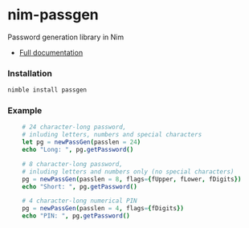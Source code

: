 # nim-passgen
Password generation library in Nim

* [Full documentation](https://rustomax.github.io/dev/nim/passgen/passgen.html)

### Installation
```sh
nimble install passgen
```

### Example

```nim
    # 24 character-long password,
    # inluding letters, numbers and special characters
    let pg = newPassGen(passlen = 24)
    echo "Long: ", pg.getPassword()

    # 8 character-long password,
    # inluding letters and numbers only (no special characters)
    pg = newPassGen(passlen = 8, flags={fUpper, fLower, fDigits})
    echo "Short: ", pg.getPassword()

    # 4 character-long numerical PIN
    pg = newPassGen(passlen = 4, flags={fDigits})
    echo "PIN: ", pg.getPassword()
```
